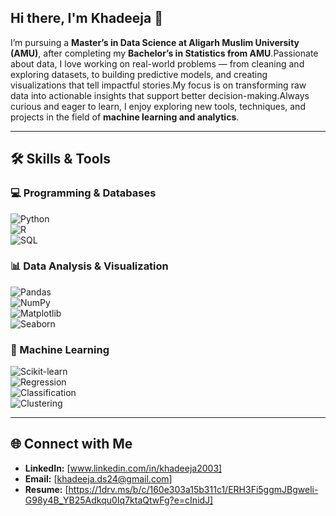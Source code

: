 ## Hi there, I'm Khadeeja 👋
I’m pursuing a **Master’s in Data Science at Aligarh Muslim University (AMU)**, after completing my **Bachelor’s in Statistics from AMU**.Passionate about data, I love working on real-world problems — from cleaning and exploring datasets, to building predictive models, and creating visualizations that tell impactful stories.My focus is on transforming raw data into actionable insights that support better decision-making.Always curious and eager to learn, I enjoy exploring new tools, techniques, and projects in the field of **machine learning and analytics**.  

---

## 🛠️ Skills & Tools  

### 💻 Programming & Databases  
![Python](https://img.shields.io/badge/Python-3776AB?style=for-the-badge&logo=python&logoColor=white)  
![R](https://img.shields.io/badge/R-276DC3?style=for-the-badge&logo=r&logoColor=white)  
![SQL](https://img.shields.io/badge/SQL-003B57?style=for-the-badge&logo=sqlite&logoColor=white)  

### 📊 Data Analysis & Visualization  
![Pandas](https://img.shields.io/badge/Pandas-150458?style=for-the-badge&logo=pandas&logoColor=white)  
![NumPy](https://img.shields.io/badge/Numpy-013243?style=for-the-badge&logo=numpy&logoColor=white)  
![Matplotlib](https://img.shields.io/badge/Matplotlib-11557c?style=for-the-badge&logo=plotly&logoColor=white)  
![Seaborn](https://img.shields.io/badge/Seaborn-009688?style=for-the-badge)  

### 🤖 Machine Learning  
![Scikit-learn](https://img.shields.io/badge/Scikit--Learn-F7931E?style=for-the-badge&logo=scikitlearn&logoColor=white)  
![Regression](https://img.shields.io/badge/Regression-4CAF50?style=for-the-badge)  
![Classification](https://img.shields.io/badge/Classification-9C27B0?style=for-the-badge)  
![Clustering](https://img.shields.io/badge/Clustering-2196F3?style=for-the-badge)  

---

## 🌐 Connect with Me  
- **LinkedIn:** [www.linkedin.com/in/khadeeja2003]  
- **Email:** [khadeeja.ds24@gmail.com]  
- **Resume:** [https://1drv.ms/b/c/160e303a15b311c1/ERH3Fi5ggmJBgweli-G98y4B_YB25Adkqu0Iq7ktaQtwFg?e=cInidJ]  

